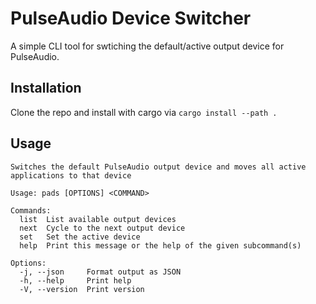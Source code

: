 # PulseAudio Device Switcher
A simple CLI tool for swtiching the default/active output device for PulseAudio.

## Installation
Clone the repo and install with cargo via `cargo install --path .`

## Usage
```
Switches the default PulseAudio output device and moves all active applications to that device

Usage: pads [OPTIONS] <COMMAND>

Commands:
  list  List available output devices
  next  Cycle to the next output device
  set   Set the active device
  help  Print this message or the help of the given subcommand(s)

Options:
  -j, --json     Format output as JSON
  -h, --help     Print help
  -V, --version  Print version
  ```
